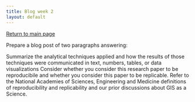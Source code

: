 ```yaml
---
title: Blog week 2
layout: default
---
```

[Return to main page](https://stevenmontilla.github.io)

Prepare a blog post of two paragraphs answering:

Summarize the analytical techniques applied and how the results of those techniques were communicated in text, numbers, tables, or data visualizations
Consider whether you consider this research paper to be reproducibile and whether you consider this paper to be replicable. Refer to the National Academies of Sciences, Engineering and Medicine definitions of reproducibility and replicability and our prior discussions about GIS as a Science.
